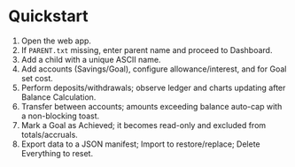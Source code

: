 # Quickstart

1. Open the web app.
2. If `PARENT.txt` missing, enter parent name and proceed to Dashboard.
3. Add a child with a unique ASCII name.
4. Add accounts (Savings/Goal), configure allowance/interest, and for Goal set cost.
5. Perform deposits/withdrawals; observe ledger and charts updating after Balance Calculation.
6. Transfer between accounts; amounts exceeding balance auto-cap with a non-blocking toast.
7. Mark a Goal as Achieved; it becomes read-only and excluded from totals/accruals.
8. Export data to a JSON manifest; Import to restore/replace; Delete Everything to reset.


